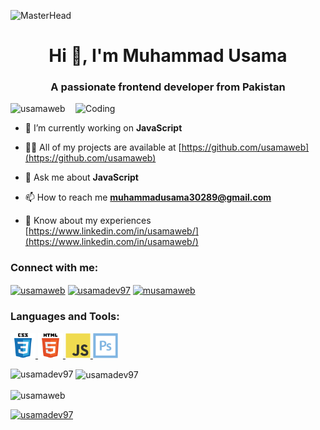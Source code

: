 ![MasterHead](https://user-images.githubusercontent.com/10498744/210012254-234538ff-d198-48aa-8964-37e6fd45d227.gif)

<h1 align="center">Hi 👋, I'm Muhammad Usama</h1>
<h3 align="center">A passionate frontend developer from Pakistan</h3>
<img align="right" alt="Coding" width="400" src="https://cdn-images-1.medium.com/max/640/1*vJjJ3Mdok6Rvxx85IIRqBQ.gif">

<p align="left"> <img src="https://komarev.com/ghpvc/?username=usamaweb&label=Profile%20views&color=0e75b6&style=flat" alt="usamaweb" /> </p>


- 🔭 I’m currently working on **JavaScript**

- 👨‍💻 All of my projects are available at [https://github.com/usamaweb](https://github.com/usamaweb)

- 💬 Ask me about **JavaScript**

- 📫 How to reach me **muhammadusama30289@gmail.com**

- 📄 Know about my experiences [https://www.linkedin.com/in/usamaweb/](https://www.linkedin.com/in/usamaweb/)

<h3 align="left">Connect with me:</h3>
<p align="left">
<a href="https://linkedin.com/in/usamadev" target="blank"><img align="center" src="https://raw.githubusercontent.com/rahuldkjain/github-profile-readme-generator/master/src/images/icons/Social/linked-in-alt.svg" alt="usamaweb" height="30" width="40" /></a>
<a href="https://fb.com/usamadev97" target="blank"><img align="center" src="https://raw.githubusercontent.com/rahuldkjain/github-profile-readme-generator/master/src/images/icons/Social/facebook.svg" alt="usamadev97" height="30" width="40" /></a>
<a href="https://www.behance.net/musamaweb" target="blank"><img align="center" src="https://raw.githubusercontent.com/rahuldkjain/github-profile-readme-generator/master/src/images/icons/Social/behance.svg" alt="musamaweb" height="30" width="40" /></a>
</p>

<h3 align="left">Languages and Tools:</h3>
<p align="left"> <a href="https://www.w3schools.com/css/" target="_blank" rel="noreferrer"> <img src="https://raw.githubusercontent.com/devicons/devicon/master/icons/css3/css3-original-wordmark.svg" alt="css3" width="40" height="40"/> </a> <a href="https://www.w3.org/html/" target="_blank" rel="noreferrer"> <img src="https://raw.githubusercontent.com/devicons/devicon/master/icons/html5/html5-original-wordmark.svg" alt="html5" width="40" height="40"/> </a> <a href="https://developer.mozilla.org/en-US/docs/Web/JavaScript" target="_blank" rel="noreferrer"> <img src="https://raw.githubusercontent.com/devicons/devicon/master/icons/javascript/javascript-original.svg" alt="javascript" width="40" height="40"/> </a> <a href="https://www.photoshop.com/en" target="_blank" rel="noreferrer"> <img src="https://raw.githubusercontent.com/devicons/devicon/master/icons/photoshop/photoshop-line.svg" alt="photoshop" width="40" height="40"/> </a> </p>

<p><img align="left" src="https://github-readme-stats.vercel.app/api/top-langs?username=usamadev97&show_icons=true&locale=en&layout=compact" alt="usamadev97" /></p>

<p>&nbsp;<img align="center" src="https://github-readme-stats.vercel.app/api?username=usamadev97&show_icons=true&locale=en" alt="usamadev97" /></p>

<p><img align="center" src="https://github-readme-streak-stats.herokuapp.com/?user=usamaweb&" alt="usamaweb" /></p>

<p align="left"> <a href="https://github.com/ryo-ma/github-profile-trophy"><img src="https://github-profile-trophy.vercel.app/?username=usamadev97" alt="usamadev97" /></a> </p>
